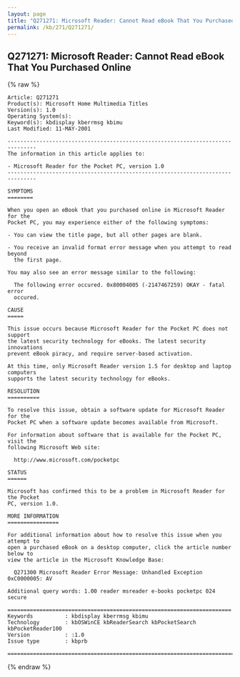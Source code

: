 ```yaml
---
layout: page
title: "Q271271: Microsoft Reader: Cannot Read eBook That You Purchased Online"
permalink: /kb/271/Q271271/
---
```


## Q271271: Microsoft Reader: Cannot Read eBook That You Purchased Online

{% raw %}

	Article: Q271271
	Product(s): Microsoft Home Multimedia Titles
	Version(s): 1.0
	Operating System(s): 
	Keyword(s): kbdisplay kberrmsg kbimu
	Last Modified: 11-MAY-2001
	
	-------------------------------------------------------------------------------
	The information in this article applies to:
	
	- Microsoft Reader for the Pocket PC, version 1.0 
	-------------------------------------------------------------------------------
	
	SYMPTOMS
	========
	
	When you open an eBook that you purchased online in Microsoft Reader for the
	Pocket PC, you may experience either of the following symptoms:
	
	- You can view the title page, but all other pages are blank.
	
	- You receive an invalid format error message when you attempt to read beyond
	  the first page.
	
	You may also see an error message similar to the following:
	
	  The following error occured. 0x80004005 (-2147467259) OKAY - fatal error
	  occured.
	
	CAUSE
	=====
	
	This issue occurs because Microsoft Reader for the Pocket PC does not support
	the latest security technology for eBooks. The latest security innovations
	prevent eBook piracy, and require server-based activation.
	
	At this time, only Microsoft Reader version 1.5 for desktop and laptop computers
	supports the latest security technology for eBooks.
	
	RESOLUTION
	==========
	
	To resolve this issue, obtain a software update for Microsoft Reader for the
	Pocket PC when a software update becomes available from Microsoft.
	
	For information about software that is available for the Pocket PC, visit the
	following Microsoft Web site:
	
	  http://www.microsoft.com/pocketpc
	
	STATUS
	======
	
	Microsoft has confirmed this to be a problem in Microsoft Reader for the Pocket
	PC, version 1.0.
	
	MORE INFORMATION
	================
	
	For additional information about how to resolve this issue when you attempt to
	open a purchased eBook on a desktop computer, click the article number below to
	view the article in the Microsoft Knowledge Base:
	
	  Q271300 Microsoft Reader Error Message: Unhandled Exception 0xC0000005: AV
	
	Additional query words: 1.00 reader msreader e-books pocketpc 024 secure
	
	======================================================================
	Keywords          : kbdisplay kberrmsg kbimu 
	Technology        : kbOSWinCE kbReaderSearch kbPocketSearch kbPocketReader100
	Version           : :1.0
	Issue type        : kbprb
	
	=============================================================================
	

{% endraw %}
